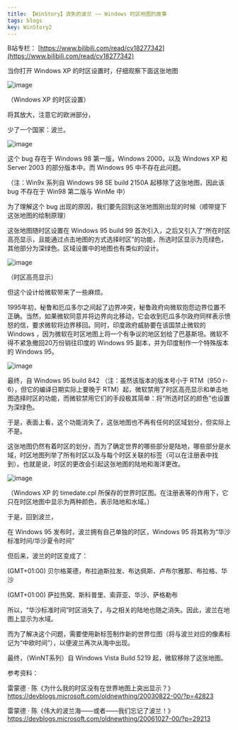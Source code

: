 ```yaml
---
title: 【WinStory】消失的波兰 —— Windows 时区地图的故事
tags: blogs
key: WinStory2
---
```


B站专栏： [https://www.bilibili.com/read/cv18277342](https://www.bilibili.com/read/cv18277342)

当你打开 Windows XP 的时区设置时，仔细观察下面这张地图

![image](https://user-images.githubusercontent.com/89229642/188253369-4c9cb058-5079-4a7f-b809-550bfb1ae54f.png)

（Windows XP 的时区设置）


将其放大，注意它的欧洲部分，

少了一个国家：波兰。

![image](https://i0.hdslb.com/bfs/article/1da03a433f7816dc0732eac87d30cc0bf29a288b.png)

这个 bug 存在于 Windows 98 第一版，Windows 2000，以及 Windows XP 和 Server 2003 的部分版本中。而 Windows 95 中不存在此问题。

（注：Win9x 系列自 Windows 98 SE build 2150A 起移除了这张地图，因此该 bug 不存在于 Win98 第二版与 WinMe 中）

为了理解这个 bug 出现的原因，我们要先回到这张地图刚出现的时候（顺带提下这张地图的绘制原理）

这张地图随时区设置在 Windows 95 build 99 首次引入，之后又引入了“所在时区高亮显示，且能通过点击地图的方式选择时区”的功能，所选时区显示为亮绿色，其他部分为深绿色。区域设置中的地图也有类似的设计。

![image](https://i0.hdslb.com/bfs/article/b7f8531d9024fabcc36e6c1dfe49bbe8a830393e.png)

（时区高亮显示）

但这个设计给微软带来了一些麻烦。

1995年初，秘鲁和厄瓜多尔之间起了边界冲突，秘鲁政府向微软抱怨边界位置不正确。当然，如果微软同意并将边界向北移动，它会收到厄瓜多尔政府同样表示愤怒的信，要求微软将边界移回。同时，印度政府威胁要在该国禁止微软的 Windows ，因为微软在时区地图上将一个有争议的地区划给了巴基斯坦。微软不得不紧急撤回20万份销往印度的 Windows 95 副本，并为印度制作一个特殊版本的 Windows 95。

![image](https://i0.hdslb.com/bfs/article/4f5c2fcc0aef76d963f72d5aad445008de4bcc70.png)

最终，自 Windows 95 build 842 （注：虽然该版本的版本号小于 RTM（950 r-6），但它的编译日期实际上要晚于 RTM）起，微软禁用了时区高亮显示和单击地图选择时区的功能，而微软禁用它们的手段极其简单：将“所选时区的颜色”也设置为深绿色。

于是，表面上看，这个功能消失了，这张地图也不再有任何的区域划分，但实际上不是。

这张地图仍然有着时区的划分，而为了确定世界的哪些部分是陆地，哪些部分是水域，时区地图列举了所有时区以及与每个时区关联的标签（可以在注册表中找到）。也就是说，时区的更改会引起这张地图的陆地和海洋更改。

![image](https://i0.hdslb.com/bfs/article/03227c62f7e4ba913ed5d9d9287bdc98d383afdf.png)

（Windows XP 的 timedate.cpl 所保存的世界时区图。在注册表等的作用下，它只在时区地图中显示为两种颜色，表示陆地和水域。）

于是，回到波兰，

在 Windows 95 发布时，波兰拥有自己单独的时区，Windows 95 将其称为“华沙标准时间/华沙夏令时间”

但后来，波兰的时区变成了：

(GMT+01:00) 贝尔格莱德，布拉迪斯拉发、布达佩斯、卢布尔雅那、布拉格、华沙

(GMT+01:00) 萨拉热窝、斯科普里、索菲亚、华沙、萨格勒布

所以，“华沙标准时间”时区消失了，与之相关的陆地也随之消失。因此，波兰在地图上显示为水域。

而为了解决这个问题，需要使用新标签制作新的世界位图（将与波兰对应的像素标记为“中欧时间”），以便波兰再次从海中出现。



最终，（WinNT系列）自 Windows Vista Build 5219 起，微软移除了这张地图。






参考资料：

雷蒙德 · 陈《为什么我的时区没有在世界地图上突出显示？》https://devblogs.microsoft.com/oldnewthing/20030822-00/?p=42823

雷蒙德 · 陈《伟大的波兰海——或者——我们忘记了波兰！》https://devblogs.microsoft.com/oldnewthing/20061027-00/?p=29213



